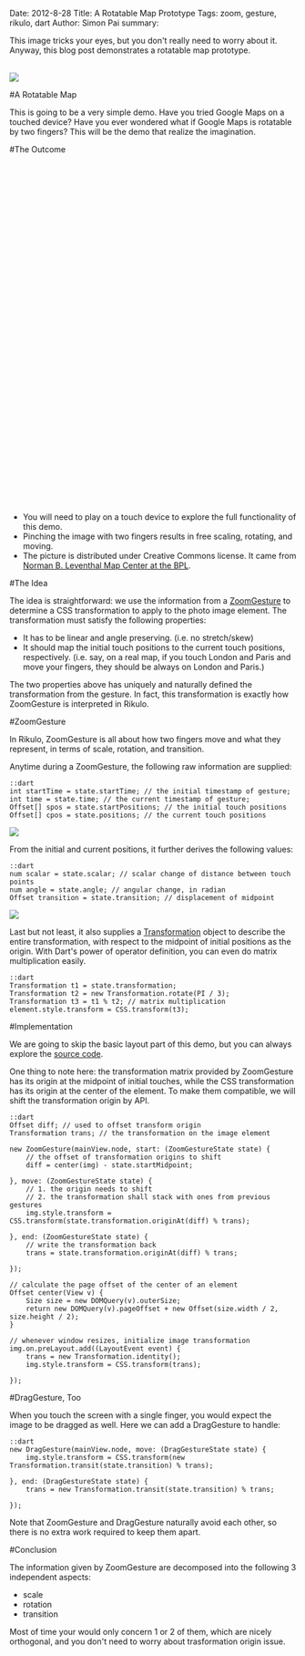 Date: 2012-8-28
Title: A Rotatable Map Prototype
Tags: zoom, gesture, rikulo, dart
Author: Simon Pai
summary: <p>This image tricks your eyes, but you don't really need to worry about it. Anyway, this blog post demonstrates a rotatable map prototype.</p><br/><img src="http://blog.rikulo.org/static/files/tutorial/zoom-map/zoom-map-sample.png" class="center-blog-image" />

#A Rotatable Map

This is going to be a very simple demo. Have you tried Google Maps on a touched device? Have you ever wondered what if Google Maps is rotatable by two fingers? This will be the demo that realize the imagination. 



#The Outcome

<p>
<link rel="stylesheet" type="text/css" href="/files/_common/view.css" />
<div id="v-main" class="center-blog-image" style="width:600px;height:600px"></div>
<script type="application/dart" src="/files/tutorial/zoom-map/MapDemo.dart"></script>
<script src="/files/_common/dart.js"></script>
</p>

* You will need to play on a touch device to explore the full functionality of this demo.
* Pinching the image with two fingers results in free scaling, rotating, and moving.
* The picture is distributed under Creative Commons license. It came from [Norman B. Leventhal Map Center at the BPL](http://www.flickr.com/photos/normanbleventhalmapcenter/2675391188/).



#The Idea

The idea is straightforward: we use the information from a [ZoomGesture](http://github.com/rikulo/rikulo/blob/master/client/gesture/src/ZoomGesture.dart) to determine a CSS transformation to apply to the photo image element. The transformation must satisfy the following properties:

* It has to be linear and angle preserving. (i.e. no stretch/skew)
* It should map the initial touch positions to the current touch positions, respectively. (i.e. say, on a real map, if you touch London and Paris and move your fingers, they should be always on London and Paris.)

The two properties above has uniquely and naturally defined the transformation from the gesture. In fact, this transformation is exactly how ZoomGesture is interpreted in Rikulo. 



#ZoomGesture

In Rikulo, ZoomGesture is all about how two fingers move and what they represent, in terms of scale, rotation, and transition. 

Anytime during a ZoomGesture, the following raw information are supplied:

	::dart
	int startTime = state.startTime; // the initial timestamp of gesture;
	int time = state.time; // the current timestamp of gesture;
	Offset[] spos = state.startPositions; // the initial touch positions
	Offset[] cpos = state.positions; // the current touch positions

<img src="/files/tutorial/zoom-map/zoom-map-01.png" class="center-blog-image" />

From the initial and current positions, it further derives the following values:

	::dart
	num scalar = state.scalar; // scalar change of distance between touch points
	num angle = state.angle; // angular change, in radian
	Offset transition = state.transition; // displacement of midpoint

<img src="/files/tutorial/zoom-map/zoom-map-02.png" class="center-blog-image" />

Last but not least, it also supplies a [Transformation](http://github.com/rikulo/rikulo/blob/master/client/util/src/Matrix.dart) object to describe the entire transformation, with respect to the midpoint of initial positions as the origin. With Dart's power of operator definition, you can even do matrix multiplication easily.

	::dart
	Transformation t1 = state.transformation;
	Transformation t2 = new Transformation.rotate(PI / 3);
	Transformation t3 = t1 % t2; // matrix multiplication
	element.style.transform = CSS.transform(t3);



#Implementation

We are going to skip the basic layout part of this demo, but you can always explore the [source code](https://github.com/rikulo/rikulo/blob/master/samples/gesture/MapDemo.dart).

One thing to note here: the transformation matrix provided by ZoomGesture has its origin at the midpoint of initial touches, while the CSS transformation has its origin at the center of the element. To make them compatible, we will shift the transformation origin by API.

	::dart
	Offset diff; // used to offset transform origin
	Transformation trans; // the transformation on the image element
	
	new ZoomGesture(mainView.node, start: (ZoomGestureState state) {
		// the offset of transformation origins to shift
		diff = center(img) - state.startMidpoint;
		
	}, move: (ZoomGestureState state) {
		// 1. the origin needs to shift
		// 2. the transformation shall stack with ones from previous gestures
		img.style.transform = CSS.transform(state.transformation.originAt(diff) % trans);
		
	}, end: (ZoomGestureState state) {
		// write the transformation back
		trans = state.transformation.originAt(diff) % trans;
		
	});
	
	// calculate the page offset of the center of an element
	Offset center(View v) {
		Size size = new DOMQuery(v).outerSize;
		return new DOMQuery(v).pageOffset + new Offset(size.width / 2, size.height / 2);
	}
	
	// whenever window resizes, initialize image transformation
	img.on.preLayout.add((LayoutEvent event) {
		trans = new Transformation.identity();
		img.style.transform = CSS.transform(trans);
		
	});



#DragGesture, Too
	
When you touch the screen with a single finger, you would expect the image to be dragged as well. Here we can add a DragGesture to handle:

	::dart
	new DragGesture(mainView.node, move: (DragGestureState state) {
		img.style.transform = CSS.transform(new Transformation.transit(state.transition) % trans);
		
	}, end: (DragGestureState state) {
		trans = new Transformation.transit(state.transition) % trans;
		
	});

Note that ZoomGesture and DragGesture naturally avoid each other, so there is no extra work required to keep them apart.



#Conclusion

The information given by ZoomGesture are decomposed into the following 3 independent aspects:

* scale
* rotation
* transition

Most of time your would only concern 1 or 2 of them, which are nicely orthogonal, and you don't need to worry about trasformation origin issue. 


